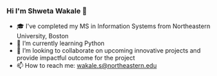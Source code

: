 ### Hi I'm Shweta Wakale 👋

- 🎓 I've completed my MS in Information Systems from Northeastern University, Boston
- 🌱 I’m currently learning Python
- 👯 I’m looking to collaborate on upcoming innovative projects and provide impactful outcome for the project
- 📫 How to reach me: wakale.s@northeastern.edu
